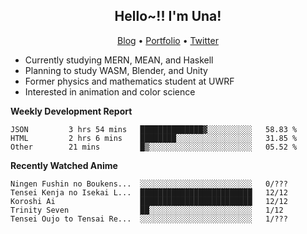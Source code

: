 <h2 align="center">
  Hello~!! I'm Una!
</h2>

<p align="center">
  <a href="https://anarchy.website/">Blog</a> &bull;
  <a href="https://una-ada.github.io/">Portfolio</a> &bull;
  <a href="https://twitter.com/xn__z7x">Twitter</a>
</p>

- Currently studying MERN, MEAN, and Haskell
- Planning to study WASM, Blender, and Unity
- Former physics and mathematics student at UWRF
- Interested in animation and color science

**Weekly Development Report**

<!--START_SECTION:waka-->

```text
JSON         3 hrs 54 mins   ██████████████▓░░░░░░░░░░   58.83 %
HTML         2 hrs 6 mins    ████████░░░░░░░░░░░░░░░░░   31.85 %
Other        21 mins         █▒░░░░░░░░░░░░░░░░░░░░░░░   05.52 %
```

<!--END_SECTION:waka-->

**Recently Watched Anime**

<!-- RECENT-ANIME:START -->

    Ningen Fushin no Boukens...  ░░░░░░░░░░░░░░░░░░░░░░░░░   0/???
    Tensei Kenja no Isekai L...  █████████████████████████   12/12
    Koroshi Ai                   █████████████████████████   12/12
    Trinity Seven                ██░░░░░░░░░░░░░░░░░░░░░░░   1/12
    Tensei Oujo to Tensai Re...  ░░░░░░░░░░░░░░░░░░░░░░░░░   1/???
<!-- RECENT-ANIME:END -->
